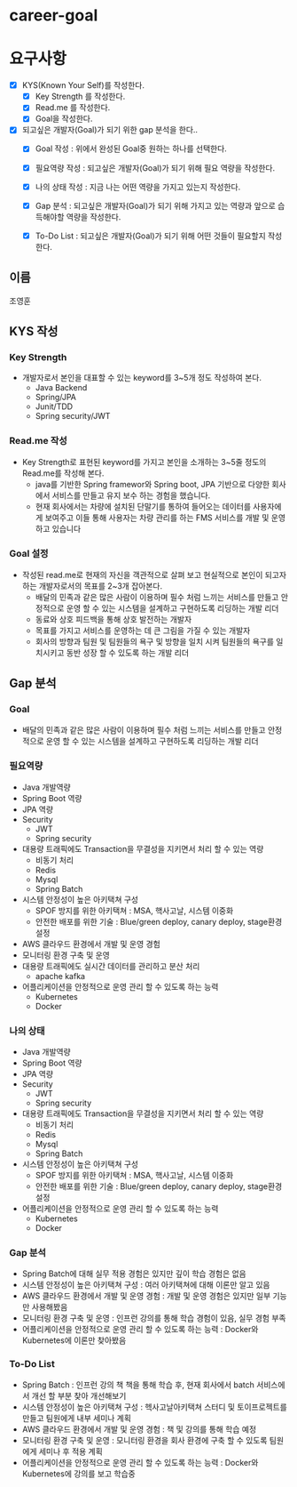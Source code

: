 # career-goal

# 요구사항
- [x] KYS(Known Your Self)를 작성한다.
    - [x] Key Strength 를 작성한다.
    - [x] Read.me 를 작성한다.
    - [x] Goal을 작성한다.
- [x] 되고싶은 개발자(Goal)가 되기 위한 gap 분석을 한다..
    - [x] Goal 작성 : 위에서 완성된 Goal중 원하는 하나를 선택한다.
    - [x] 필요역량 작성 : 되고싶은 개발자(Goal)가 되기 위해 필요 역량을 작성한다.
    - [x] 나의 상태 작성 : 지금 나는 어떤 역량을 가지고 있는지 작성한다.
    - [x] Gap 분석 : 되고싶은 개발자(Goal)가 되기 위해 가지고 있는 역량과 앞으로 습득해야할 역량을 작성한다.
    - [x] To-Do List : 되고싶은 개발자(Goal)가 되기 위해 어떤 것들이 필요할지 작성한다.


## 이름
조영훈
## KYS 작성
### Key Strength
- 개발자로서 본인을 대표할 수 있는 keyword를 3~5개 정도 작성하여 본다.
    - Java Backend
    - Spring/JPA
    - Junit/TDD
    - Spring security/JWT
### Read.me 작성
- Key Strength로 표현된 keyword를 가지고 본인을 소개하는 3~5줄 정도의 Read.me를 작성해 본다.
    - java를 기반한 Spring framewor와 Spring boot, JPA 기반으로 다양한 회사에서 서비스를 만들고 유지 보수 하는 경험을 했습니다.
    - 현재 회사에서는 차량에 설치된 단말기를 통하여 들어오는 데이터를 사용자에게 보여주고 이들 통해 사용자는 차량 관리를 하는 FMS 서비스를 개발 및 운영하고 있습니다

### Goal 설정
- 작성된 read.me로 현재의 자신을 객관적으로 살펴 보고 현실적으로 본인이 되고자하는 개발자로서의 목표를 2~3개 잡아본다.
  - 배달의 민족과 같은 많은 사람이 이용하며 필수 처럼 느끼는 서비스를 만들고 안정적으로 운영 할 수 있는 시스템을 설계하고 구현하도록 리딩하는 개발 리더
  - 동료와 상호 피드백을 통해 상호 발전하는 개발자
  - 목표를 가지고 서비스를 운영하는 데 큰 그림을 가질 수 있는 개발자
  - 회사의 방향과 팀원 및 팀원들의 욕구 및 방향을 일치 시켜 팀원들의 욕구를 일치시키고 동반 성장 할 수 있도록 하는 개발 리더
## Gap 분석
### Goal
- 배달의 민족과 같은 많은 사람이 이용하며 필수 처럼 느끼는 서비스를 만들고 안정적으로 운영 할 수 있는 시스템을 설계하고 구현하도록 리딩하는 개발 리더
### 필요역량
- Java 개발역량
- Spring Boot 역량
- JPA 역량
- Security
    - JWT
    - Spring security
- 대용량 트래픽에도 Transaction을 무결성을 지키면서 처리 할 수 있는 역량
  - 비동기 처리
  - Redis
  - Mysql
  - Spring Batch
- 시스템 안정성이 높은 아키택쳐 구성
    - SPOF 방지를 위한 아키택쳐 : MSA, 핵사고날, 시스템 이중화
    - 안전한 배포를 위한 기술 : Blue/green deploy, canary deploy, stage환경 설정
- AWS 클라우드 환경에서 개발 및 운영 경험
- 모니터링 환경 구축 및 운영
- 대용량 트래픽에도 실시간 데이터를 관리하고 분산 처리
  - apache kafka
- 어플리케이션을 안정적으로 운영 관리 할 수 있도록 하는 능력
  - Kubernetes
  - Docker
### 나의 상태
- Java 개발역량
- Spring Boot 역량
- JPA 역량
- Security
    - JWT
    - Spring security
- 대용량 트래픽에도 Transaction을 무결성을 지키면서 처리 할 수 있는 역량
  - 비동기 처리
  - Redis
  - Mysql
  - Spring Batch
- 시스템 안정성이 높은 아키택쳐 구성
    - SPOF 방지를 위한 아키택쳐 : MSA, 핵사고날, 시스템 이중화
    - 안전한 배포를 위한 기술 : Blue/green deploy, canary deploy, stage환경 설정
- 어플리케이션을 안정적으로 운영 관리 할 수 있도록 하는 능력
  - Kubernetes
  - Docker
### Gap 분석
- Spring Batch에 대해 실무 적용 경험은 있지만 깊이 학습 경험은 없음
- 시스템 안정성이 높은 아키택쳐 구성 : 여러 아키택쳐에 대해 이론만 알고 있음
- AWS 클라우드 환경에서 개발 및 운영 경험 : 개발 및 운영 경험은 있지만 일부 기능만 사용해봤음
- 모니터링 환경 구축 및 운영 : 인프런 강의를 통해 학습 경험이 있음, 실무 경험 부족
- 어플리케이션을 안정적으로 운영 관리 할 수 있도록 하는 능력 : Docker와 Kubernetes에 이론만 찾아봤음
### To-Do List
- Spring Batch : 인프런 강의 책 책을 통해 학습 후, 현재 회사에서 batch 서비스에서 개선 할 부분 찾아 개선해보기
- 시스템 안정성이 높은 아키택쳐 구성 : 헥사고날아키택쳐 스터디 및 토이프로젝트를 만들고 팀원에게 내부 세미나 계획
- AWS 클라우드 환경에서 개발 및 운영 경험 : 책 및 강의를 통해 학습 예정
- 모니터링 환경 구축 및 운영 : 모니터링 환경을 회사 환경에 구축 할 수 있도록 팀원에게 세미나 후 적용 계획
- 어플리케이션을 안정적으로 운영 관리 할 수 있도록 하는 능력 : Docker와 Kubernetes에 강의를 보고 학습중
